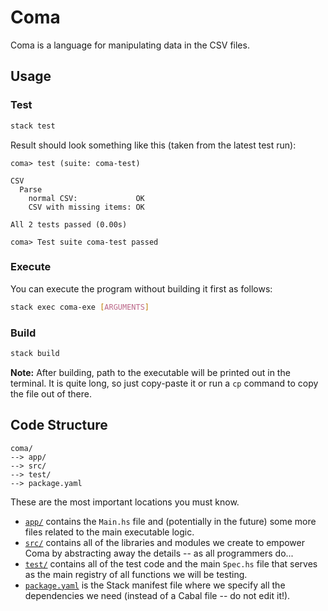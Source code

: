# Coma

Coma is a language for manipulating data in the CSV files.

## Usage

### Test

```bash
stack test
```

Result should look something like this (taken from the latest test run):

```
coma> test (suite: coma-test)

CSV
  Parse
    normal CSV:             OK
    CSV with missing items: OK

All 2 tests passed (0.00s)

coma> Test suite coma-test passed
```

### Execute

You can execute the program without building it first as follows:

```bash
stack exec coma-exe [ARGUMENTS]
```

### Build

```bash
stack build
```

**Note:** After building, path to the executable will be printed out in the
terminal. It is quite long, so just copy-paste it or run a `cp` command to copy
the file out of there.

## Code Structure

```
coma/
--> app/
--> src/
--> test/
--> package.yaml
```

These are the most important locations you must know.

- [`app/`](app/) contains the `Main.hs` file and (potentially in the future)
  some more
  files related to the main executable logic.
- [`src/`](src/) contains all of the libraries and modules we create to empower
  Coma by
  abstracting away the details -- as all programmers do...
- [`test/`](test/) contains all of the test code and the main `Spec.hs` file
  that serves
  as the main registry of all functions we will be testing.
- [`package.yaml`](package.yaml) is the Stack manifest file where we specify all
  the dependencies we need (instead of a Cabal file -- do not edit it!).
